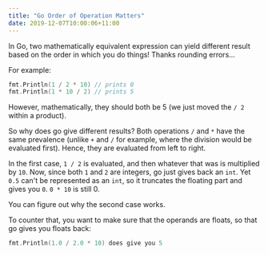 ```yaml
---
title: "Go Order of Operation Matters"
date: 2019-12-07T10:00:06+11:00
---
```


In Go, two mathematically equivalent expression can yield different result
based on the order in which you do things! Thanks rounding errors... <!--more-->

For example:

```go
fmt.Println(1 / 2 * 10) // prints 0
fmt.Println(1 * 10 / 2) // prints 5
```

However, mathematically, they should both be 5 (we just moved the `/ 2` within
a product).

So why does go give different results? Both operations `/` and `*` have the
same prevalence (unlike `+` and `/` for example, where the division would be
evaluated first). Hence, they are evaluated from left to right.

In the first case, `1 / 2` is evaluated, and then whatever that was is
multiplied by `10`. Now, since both `1` and `2` are integers, go just gives
back an `int`. Yet `0.5` can't be represented as an `int`, so it truncates the
floating part and gives you `0`. `0 * 10` is still 0.

You can figure out why the second case works.

To counter that, you want to make sure that the operands are floats, so that go
gives you floats back:

```go
fmt.Println(1.0 / 2.0 * 10) does give you 5
```


